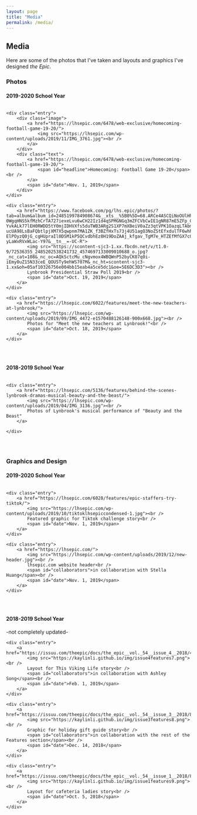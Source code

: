 ```yaml
---
layout: page
title: "Media"
permalink: /media/
---
```

<style>
	.entry{
		display: grid;
		border-style: solid;
		border-color: #F5F5F5;
		grid-auto-rows: auto;
		padding: 5%;
		position: relative;
		box-sizing: border-box;
	}
	
	img{
		object-fit: cover;
		width: 12em;
		height: 7em;
		padding:0em 0em 0em 0em;
	}
	
	.image{
		display: block;
		max-width: 100%;
		transition: .5s ease;
		backface-visibility: hidden;
	}
	
	.text{
		transition: .5s ease;
		opacity: 0;
		position: relative;
		top: 50%;
		left: 50%;
		transform: translate(-50%, -50%);
		-ms-transform: translate(-50%, -50%);
		text-align: center;
	}
	
	.entry:hover .image {
	  opacity: 0.3;
	}

	.entry:hover .text {
	  opacity: 1;
	}
	
	.grid {
		display: grid;
		grid-template-columns: repeat(auto-fit, minmax(180px, 1fr));
		grid-template-rows: auto auto auto;
		grid-column-gap: 0.5em;
		grid-row-gap: 1em;
	}
	
	#mediatype{
		font-size: 0.7em;
	}
	
	#headline{
		font-size: 0.9em;
		<!--margin-top: 30px;-->
	}
	
	#collaborators{
		font-size: 0.6em;
	}
	
	#date{
		font-size: 0.6em;
	}
</style>

<h2>Media</h2>

<p>Here are some of the photos that I've taken and layouts and graphics I've designed <i>the Epic</i>.

<h3>Photos</h3>

<h4>2019-2020 School Year</h4>

<section class="grid">

	<div class="entry">
		<div class="image">
			<a href="https://lhsepic.com/6478/web-exclusive/homecoming-football-game-19-20/">
				<img src="https://lhsepic.com/wp-content/uploads/2019/11/IMG_3761.jpg"><br />
			</a>
		</div>
		<div class="text">
			<a href="https://lhsepic.com/6478/web-exclusive/homecoming-football-game-19-20/">
				<span id="headline">Homecoming: Football Game 19-20</span><br />
			</a>
			<span id="date">Nov. 1, 2019</span>
		</div>
	</div>
	
	<div class="entry">
		<a href="https://www.facebook.com/pg/lhs.epic/photos/?tab=album&album_id=2485199784908674&__xts__%5B0%5D=68.ARCe4ASCQiNoOUlHhLOW14Ya2IF-0WgqHNS5kfMzhCrTA727iexeLvu6wCH22Iz1d4qSPMGNGq3mZFCVbCwIE1gNR87mE5ZFp_GnMlWNQ8PXeyzWqTbJJR4kXRg7kugO-YvkALk77lEH0RWDD5tY0mjIDHVXfs5duTWB3ARg2S1XP7mXBeiV0aZz3qtVPK1OazqLTAbmHMp1Ij3mqjOZnVhDPEkt9Ezd6pqAj_nCRax0kme3fryPM6mv5NzDBZPRrE02-ucUA98LsBaFQbtlpjXM7X5qwpnm7MA1ZK_f3BZfHxTs73j4U51agO3NoZStEfxdulTF6whhyb3DR-ElPOyzQ0jG_cgHUpraIl0DSM1kP5QCvdbhEz8H19DoZAAj_kfgav_TgM7e_HTZEfMfGX7cOwRbYBAWtb5QKLXoDOaIs1TkdArCwz2PtsM9fCYIvZ0-yLaWxRVxWLac-Y97&__tn__=-UC-R">
			<img src="https://scontent-sjc3-1.xx.fbcdn.net/v/t1.0-9/72536355_2485202538241732_4574697133009010688_o.jpg?_nc_cat=108&_nc_oc=AQkSctcMu_cNgvmox4WBQWnP52byCK07q0i-iEmy0uZ15N33ceE_QOU5Ty9ehWS707M&_nc_ht=scontent-sjc3-1.xx&oh=05af10326756e004bb15eab4a5ce5dc1&oe=5E6DC3D3"><br />
			Lynbrook Presidential Straw Poll 2019<br />
			<span id="date">Oct. 19, 2019</span>
		</a>
	</div>
	
	<div class="entry">
		<a href="https://lhsepic.com/6022/features/meet-the-new-teachers-at-lynbrook/">
			<img src="https://lhsepic.com/wp-content/uploads/2019/09/IMG_4472-e1570488126148-900x668.jpg"><br />
			Photos for "Meet the new teachers at Lynbrook!"<br />
			<span id="date">Oct. 18, 2019</span>
		</a>
	</div>
	
</section>

<h4>2018-2019 School Year</h4>

<section class="grid">

	<div class="entry">
		<a href="https://lhsepic.com/5136/features/behind-the-scenes-lynbrook-dramas-musical-beauty-and-the-beast/">
			<img src="https://lhsepic.com/wp-content/uploads/2019/04/IMG_3136.jpg"><br />
			Photos of Lynbrook's musical performance of "Beauty and the Beast"
		</a>
		
	</div>

</section>

<h3>Graphics and Design</h3>

<h4>2019-2020 School Year</h4>

<section class="grid">

	<div class="entry">
		<a href="https://lhsepic.com/6028/features/epic-staffers-try-tiktok/">
			<img src="https://lhsepic.com/wp-content/uploads/2019/10/tiktoklhsepiccondensed-1.jpg"><br />
			Featured graphic for Tiktok challenge story<br />
			<span id="date">Nov. 1, 2019</span>
		</a>
	</div>

	<div class="entry">
		<a href="https://lhsepic.com/">
			<img src="https://lhsepic.com/wp-content/uploads/2019/12/new-header.jpg"><br />
			lhsepic.com website header<br />
			<span id="collaborators">in collaboration with Stella Huang</span><br />
			<span id="date">Nov. 1, 2019</span>
		</a>
	</div>
	
</section>

<h4>2018-2019 School Year</h4>
-not completely updated-

<section class="grid">

	<div class="entry">
		<a href="https://issuu.com/theepic/docs/the_epic__vol._54__issue_4__2018/4">
			<img src="https://kaylinli.github.io/img/issue4features7.png"><br />
			Layout for This Viking Life story<br />
			<span id="collaborators">in collaboration with Ashley Song</span><br />
			<span id="date">Feb. 1, 2019</span>
		</a>
	</div>

	<div class="entry">
		<a href="https://issuu.com/theepic/docs/the_epic__vol._54__issue_3__2018/8">
			<img src="https://kaylinli.github.io/img/issue3features8.png"><br />
			Graphic for holiday gift guide story<br />
			<span id="collaborators">in collaboration with the rest of the Features section</span><br />
			<span id="date">Dec. 14, 2018</span>
		</a>
	</div>

	<div class="entry">
		<a href="https://issuu.com/theepic/docs/the_epic__vol._54__issue_1__2018/8">
			<img src="https://kaylinli.github.io/img/issue1features9.png"><br />
			Layout for cafeteria ladies story<br />
			<span id="date">Oct. 5, 2018</span>
		</a>
	</div>

	
</section>


